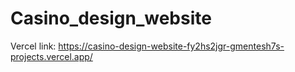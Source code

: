 # Casino_design_website


Vercel link: https://casino-design-website-fy2hs2jgr-gmentesh7s-projects.vercel.app/

